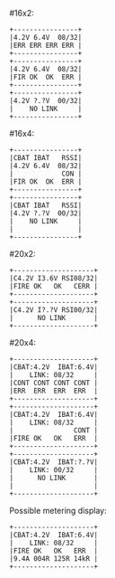 #16x2:

    +----------------+
    |4.2V 6.4V  08/32|
    |ERR ERR ERR ERR |
    +----------------+
    +----------------+
    |4.2V 6.4V  08/32|
    |FIR OK  OK  ERR |
    +----------------+
    +----------------+
    |4.2V ?.?V  00/32|
    |    NO LINK     |
    +----------------+

#16x4:

    +----------------+
    |CBAT IBAT   RSSI|
    |4.2V 6.4V  08/32|
    |            CON |
    |FIR OK  OK  ERR |
    +----------------+
    +----------------+
    |CBAT IBAT   RSSI|
    |4.2V ?.?V  00/32|
    |    NO LINK     |
    |                |
    +----------------+

#20x2:

    +--------------------+
    |C4.2V I3.6V RSI08/32|
    |FIRE OK   OK   CERR |
    +--------------------+
    +--------------------+
    |C4.2V I?.?V RSI00/32|
    |      NO LINK       |
    +--------------------+

#20x4:

    +--------------------+
    |CBAT:4.2V  IBAT:6.4V|
    |    LINK: 08/32     |
    |CONT CONT CONT CONT |
    |ERR  ERR  ERR  ERR  |
    +--------------------+
    +--------------------+
    |CBAT:4.2V  IBAT:6.4V|
    |    LINK: 08/32     |
    |               CONT |
    |FIRE OK   OK   ERR  |
    +--------------------+
    +--------------------+
    |CBAT:4.2V  IBAT:?.?V|
    |    LINK: 00/32     |
    |      NO LINK       |
    |                    |
    +--------------------+

Possible metering display:

    +--------------------+
    |CBAT:4.2V  IBAT:6.4V|
    |    LINK: 08/32     |
    |FIRE OK   OK   ERR  |
    |9.4A 004R 125R 14kR |
    +--------------------+
